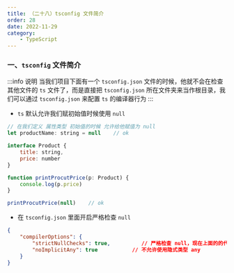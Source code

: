 ```yaml
---
title: （二十八）tsconfig 文件简介
order: 28
date: 2022-11-29
category:
    - TypeScript
---
```



### 一、`tsconfig` 文件简介
:::info 说明
当我们项目下面有一个 `tsconfig.json` 文件的时候，他就不会在检查其他文件的 `ts` 文件了，而是直接把 `tsconfig.json` 所在文件夹来当作根目录，我们可以通过 `tsconfig.json` 来配置 `ts` 的编译器行为
:::

- `ts` 默认允许我们赋初始值时候使用 `null`
```js
// 在我们定义 属性类型 初始值的时候 允许给他赋值为 null
let productName: string = null    // ok

interface Product {
    title: string,
    price: number
}

function printProcutPrice(p: Product) {
    console.log(p.price)
}

printProcutPrice(null)    // ok
```

- 在 `tsconfig.json` 里面开启严格检查 `null`
```json
{
    "compilerOptions": {
        "strictNullChecks": true,          // 严格检查 null，现在上面的的代码就会报错了
        "noImplicitAny": true           // 不允许使用隐式类型 any
    }
}
```